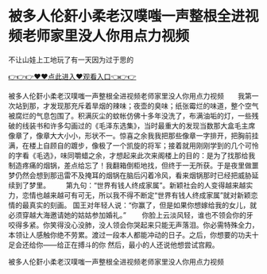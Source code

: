# 被多人伦姧小柔老汉噗嗤一声整根全进视频老师家里没人你用点力视频
不让山娃上工地玩了有一天因为过于思的

<a href="https://github.com/qdmang/dhap/issues/1">👉👉👉♥♥点此进入♥观看入口👈👉👉</a>

被多人伦姧小柔老汉噗嗤一声整根全进视频老师家里没人你用点力视频　　我第一次站到那，才发现那充斥着旱烟的辣味；夜壶的臭味；纸张霉烂的味道，整个空气被腐烂的气息包围了。积满灰尘的蚊帐仿佛十多年没洗了，布满油垢的灯，一些残破的线装书和许多勾画过的《毛泽东选集》，当时最重大的发现当数那大盒毛主席像章了，像章大大小小，形状不一。惊喜之余我我把那些像章一字排开，把胸前挂满，在楼上自顾自的踱步，像极了一个凯旋的将军；接着就用刚刚学到的几个可怜的字看《毛选》，味同嚼蜡之余，才想起来此次来阁楼上的目的：是为了找那给我制造疼痛的烟锅，差点给忘了！我翻箱倒柜地找，但终于一无所获。于是夜里做噩梦仍然会想到那迅雷不及掩耳的烟锅在脑后闪着冷风，看来烟锅那时已经把威胁延续到了梦里。
　　第九句：“世界有钱人终成家属”。新颖社会的人变得越来越实力，恋情也越来越可有可无，所以我不得不断定“世界有钱人终成家属”就对新颖恋情的最真实的刻画。
国王对年轻人说：“你赢了，但是如果你想嫁给我的女儿，就必须穿越大海邀请她的姑姑参加婚礼。”
　　你脸上云淡风轻，谁也不领会你的牙咬得多紧。你笑得没心没肺，没人领会你哭起来只能无声落泪。你必需特殊全力，本领让人感触你绝不劳累。渡过一段本人都能冲动的日子。之后，你想要的功夫十足会还给你——给正在搏斗的你
然后，最小的人还说他想尝试宫殿。

被多人伦姧小柔老汉噗嗤一声整根全进视频老师家里没人你用点力视频
